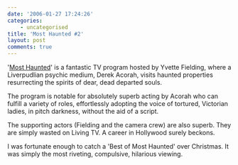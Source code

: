 ```yaml
---
date: '2006-01-27 17:24:26'
categories:
    - uncategorised
title: 'Most Haunted #2'
layout: post
comments: true
---
```

'[Most Haunted](http://www.livingtv.co.uk/mosthaunted/)' is a fantastic
TV program hosted by Yvette Fielding, where a Liverpudlian psychic
medium, Derek Acorah, visits haunted properties resurrecting the spirits
of dear, dead departed souls.

The program is notable for absolutely superb acting by Acorah who can
fulfill a variety of roles, effortlessly adopting the voice of tortured,
Victorian ladies, in pitch darkness, without the aid of a script.

The supporting actors (Fielding and the camera crew) are also superb.
They are simply wasted on Living TV. A career in Hollywood surely
beckons.

I was fortunate enough to catch a 'Best of Most Haunted' over Christmas.
It was simply the most riveting, compulsive, hilarious viewing.
